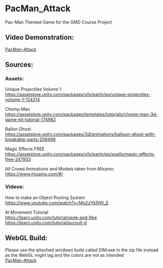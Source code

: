 # PacMan_Attack
Pac-Man Themed Game for the GMD Course Project


## Video Demonstration:
[PacMan-Attack](https://www.youtube.com/watch?v=fg-PA62-3Lo)

## Sources:

### Assets:
Unique Projectiles Volume 1  
https://assetstore.unity.com/packages/vfx/particles/unique-projectiles-volume-1-124214 

Chomp Man  
https://assetstore.unity.com/packages/templates/tutorials/chomp-man-3d-game-kit-tutorial-174982 

Ballon Ghost  
https://assetstore.unity.com/packages/3d/animations/balloon-ghost-with-breakable-parts-209499 

Magic Effects FREE  
https://assetstore.unity.com/packages/vfx/particles/spells/magic-effects-free-247933

All Crowd Animations and Models taken from Mixamo  
https://www.mixamo.com/#/

### Videos:
How to make an Object Pooling System  
https://www.youtube.com/watch?v=Mq2zYk5tW_E

AI Movement Tutorial  
https://learn.unity.com/tutorial/seek-and-flee  
https://learn.unity.com/tutorial/pursuit-d

## WebGL Build:  
Please use the attached windows build called DIM.exe in the zip file instead as the WebGL might lag and the colors are not as intended  
[PacMan-Attack](https://play.unity.com/p/webgl-builds-343209)
